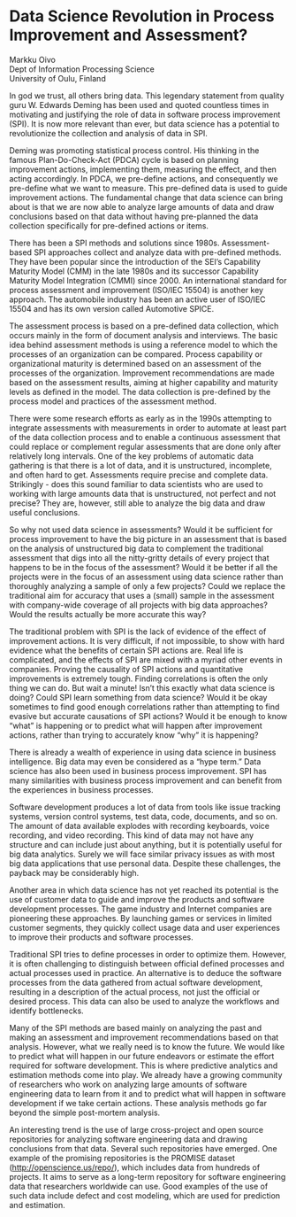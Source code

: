 # Data Science Revolution in Process Improvement and Assessment?

Markku Oivo  
Dept of Information Processing Science  
University of Oulu, Finland

In god we trust, all others bring data. This legendary statement from quality guru W. Edwards Deming has been used and quoted countless times in motivating and justifying the role of data in software process improvement (SPI). It is now more relevant than ever, but data science has a potential to revolutionize the collection and analysis of data in SPI. 

Deming was promoting statistical process control. His thinking in the famous Plan-Do-Check-Act (PDCA) cycle is based on planning improvement actions, implementing them, measuring the effect, and then acting accordingly. In PDCA, we pre-define actions, and consequently we pre-define what we want to measure. This pre-defined data is used to guide improvement actions. The fundamental change that data science can bring about is that we are now able to analyze large amounts of data and draw conclusions based on that data without having pre-planned the data collection specifically for pre-defined actions or items. 

There has been a SPI methods and solutions since 1980s.  Assessment-based SPI approaches collect and analyze data with pre-defined methods. They have been popular since the introduction of the SEI’s Capability Maturity Model (CMM) in the late 1980s and its successor Capability Maturity Model Integration (CMMI) since 2000. An international standard for process assessment and improvement (ISO/IEC 15504) is another key approach. The automobile industry has been an active user of ISO/IEC 15504 and has its own version called Automotive SPICE. 

The assessment process is based on a pre-defined data collection, which occurs mainly in the form of document analysis and interviews. The basic idea behind assessment methods is using a reference model to which the processes of an organization can be compared. Process capability or organizational maturity is determined based on an assessment of the processes of the organization. Improvement recommendations are made based on the assessment results, aiming at higher capability and maturity levels as defined in the model. The data collection is pre-defined by the process model and practices of the assessment method.

There were some research efforts as early as in the 1990s attempting to integrate assessments with measurements in order to automate at least part of the data collection process and to enable a continuous assessment that could replace or complement regular assessments that are done only after relatively long intervals. One of the key problems of automatic data gathering is that there is a lot of data, and it is unstructured, incomplete, and often hard to get. Assessments require precise and complete data. Strikingly - does this sound familiar to data scientists who are used to working with large amounts data that is unstructured, not perfect and not precise? They are, however, still able to analyze the big data and draw useful conclusions. 

So why not used data science in assessments? Would it be sufficient for process improvement to have the big picture in an assessment that is based on the analysis of unstructured big data to complement the traditional assessment that digs into all the nitty-gritty details of every project that happens to be in the focus of the assessment? Would it be better if all the projects were in the focus of an assessment using data science rather than thoroughly analyzing a sample of only a few projects? Could we replace the traditional aim for accuracy that uses a (small) sample in the assessment with company-wide coverage of all projects with big data approaches? Would the results actually be more accurate this way?

The traditional problem with SPI is the lack of evidence of the effect of improvement actions. It is very difficult, if not impossible, to show with hard evidence what the benefits of certain SPI actions are. Real life is complicated, and the effects of SPI are mixed with a myriad other events in companies. Proving the causality of SPI actions and quantitative improvements is extremely tough. Finding correlations is often the only thing we can do. But wait a minute! Isn’t this exactly what data science is doing? Could SPI learn something from data science? Would it be okay sometimes to find good enough correlations rather than attempting to find evasive but accurate causations of SPI actions? Would it be enough to know “what” is happening or to predict what will happen after improvement actions, rather than trying to accurately know “why” it is happening?

There is already a wealth of experience in using data science in business intelligence. Big data may even be considered as a “hype term.” Data science has also been used in business process improvement. SPI has many similarities with business process improvement and can benefit from the experiences in business processes.

Software development produces a lot of data from tools like issue tracking systems, version control systems, test data, code, documents, and so on. The amount of data available explodes with recording keyboards, voice recording, and video recording. This kind of data may not have any structure and can include just about anything, but it is potentially useful for big data analytics. Surely we will face similar privacy issues as with most big data applications that use personal data. Despite these challenges, the payback may be considerably high.

Another area in which data science has not yet reached its potential is the use of customer data to guide and improve the products and software development processes. The game industry and Internet companies are pioneering these approaches. By launching games or services in limited customer segments, they quickly collect usage data and user experiences to improve their products and software processes.

Traditional SPI tries to define processes in order to optimize them. However, it is often challenging to distinguish between official defined processes and actual processes used in practice. An alternative is to deduce the software processes from the data gathered from actual software development, resulting in a description of the actual process, not just the official or desired process. This data can also be used to analyze the workflows and identify bottlenecks. 

Many of the SPI methods are based mainly on analyzing the past and making an assessment and improvement recommendations based on that analysis. However, what we really need is to know the future. We would like to predict what will happen in our future endeavors or estimate the effort required for software development. This is where predictive analytics and estimation methods come into play. We already have a growing community of researchers who work on analyzing large amounts of software engineering data to learn from it and to predict what will happen in software development if we take certain actions. These analysis methods go far beyond the simple post-mortem analysis.

An interesting trend is the use of large cross-project and open source repositories for analyzing software engineering data and drawing conclusions from that data. Several such repositories have emerged. One example of the promising repositories is the PROMISE dataset (http://openscience.us/repo/), which includes data from hundreds of projects. It aims to serve as a long-term repository for software engineering data that researchers worldwide can use. Good examples of the use of such data include defect and cost modeling, which are used for prediction and estimation.
